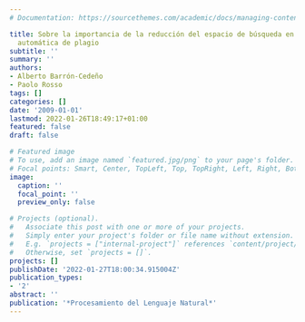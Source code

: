```yaml
---
# Documentation: https://sourcethemes.com/academic/docs/managing-content/

title: Sobre la importancia de la reducción del espacio de búsqueda en la detección
  automática de plagio
subtitle: ''
summary: ''
authors:
- Alberto Barrón-Cedeño
- Paolo Rosso
tags: []
categories: []
date: '2009-01-01'
lastmod: 2022-01-26T18:49:17+01:00
featured: false
draft: false

# Featured image
# To use, add an image named `featured.jpg/png` to your page's folder.
# Focal points: Smart, Center, TopLeft, Top, TopRight, Left, Right, BottomLeft, Bottom, BottomRight.
image:
  caption: ''
  focal_point: ''
  preview_only: false

# Projects (optional).
#   Associate this post with one or more of your projects.
#   Simply enter your project's folder or file name without extension.
#   E.g. `projects = ["internal-project"]` references `content/project/deep-learning/index.md`.
#   Otherwise, set `projects = []`.
projects: []
publishDate: '2022-01-27T18:00:34.915004Z'
publication_types:
- '2'
abstract: ''
publication: '*Procesamiento del Lenguaje Natural*'
---
```

